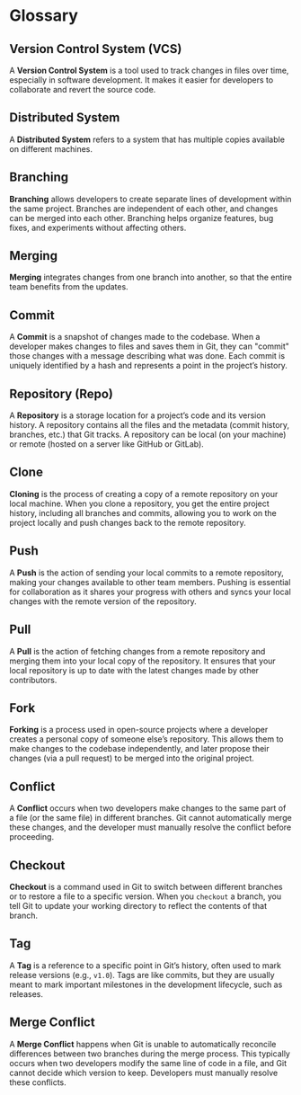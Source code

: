 # Glossary

## Version Control System (VCS)

   A **Version Control System** is a tool used to track changes in files over time, especially in software development. It makes it easier for developers to collaborate and revert the source code.

## Distributed System

   A **Distributed System** refers to a system that has multiple copies available on different machines.

## Branching

   **Branching** allows developers to create separate lines of development within the same project. Branches are independent of each other, and changes can be merged into each other. Branching helps organize features, bug fixes, and experiments without affecting others.

## Merging

   **Merging** integrates changes from one branch into another, so that the entire team benefits from the updates.

## Commit

   A **Commit** is a snapshot of changes made to the codebase. When a developer makes changes to files and saves them in Git, they can "commit" those changes with a message describing what was done. Each commit is uniquely identified by a hash and represents a point in the project’s history.

## Repository (Repo)

   A **Repository** is a storage location for a project’s code and its version history. A repository contains all the files and the metadata (commit history, branches, etc.) that Git tracks. A repository can be local (on your machine) or remote (hosted on a server like GitHub or GitLab).

## Clone

   **Cloning** is the process of creating a copy of a remote repository on your local machine. When you clone a repository, you get the entire project history, including all branches and commits, allowing you to work on the project locally and push changes back to the remote repository.

## Push

   A **Push** is the action of sending your local commits to a remote repository, making your changes available to other team members. Pushing is essential for collaboration as it shares your progress with others and syncs your local changes with the remote version of the repository.

## Pull

   A **Pull** is the action of fetching changes from a remote repository and merging them into your local copy of the repository. It ensures that your local repository is up to date with the latest changes made by other contributors.

## ****Fork****

   **Forking** is a process used in open-source projects where a developer creates a personal copy of someone else’s repository. This allows them to make changes to the codebase independently, and later propose their changes (via a pull request) to be merged into the original project.

## ****Conflict****

   A **Conflict** occurs when two developers make changes to the same part of a file (or the same file) in different branches. Git cannot automatically merge these changes, and the developer must manually resolve the conflict before proceeding.

## ****Checkout****

   **Checkout** is a command used in Git to switch between different branches or to restore a file to a specific version. When you `checkout` a branch, you tell Git to update your working directory to reflect the contents of that branch.

## ****Tag****

   A **Tag** is a reference to a specific point in Git’s history, often used to mark release versions (e.g., `v1.0`). Tags are like commits, but they are usually meant to mark important milestones in the development lifecycle, such as releases.

## ****Merge Conflict****

   A **Merge Conflict** happens when Git is unable to automatically reconcile differences between two branches during the merge process. This typically occurs when two developers modify the same line of code in a file, and Git cannot decide which version to keep. Developers must manually resolve these conflicts.
